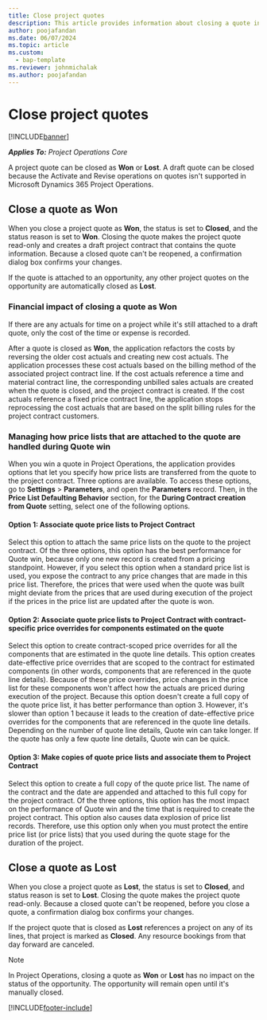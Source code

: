 ```yaml
---
title: Close project quotes
description: This article provides information about closing a quote in Project Operations.
author: poojafandan
ms.date: 06/07/2024
ms.topic: article
ms.custom: 
  - bap-template
ms.reviewer: johnmichalak
ms.author: poojafandan
---
```


# Close project quotes

[!INCLUDE[banner](../../includes/banner.md)]

_**Applies To:** Project Operations Core_

A project quote can be closed as **Won** or **Lost**. A draft quote can be closed because the Activate and Revise operations on quotes isn't supported in Microsoft Dynamics 365 Project Operations.

## Close a quote as Won

When you close a project quote as **Won**, the status is set to **Closed**, and the status reason is set to **Won**. Closing the quote makes the project quote read-only and creates a draft project contract that contains the quote information. Because a closed quote can't be reopened, a confirmation dialog box confirms your changes.

If the quote is attached to an opportunity, any other project quotes on the opportunity are automatically closed as **Lost**.

### Financial impact of closing a quote as Won

If there are any actuals for time on a project while it's still attached to a draft quote, only the cost of the time or expense is recorded. 

After a quote is closed as **Won**, the application refactors the costs by reversing the older cost actuals and creating new cost actuals. The application processes these cost actuals based on the billing method of the associated project contract line. If the cost actuals reference a time and material contract line, the corresponding unbilled sales actuals are created when the quote is closed, and the project contract is created. If the cost actuals reference a fixed price contract line, the application stops reprocessing the cost actuals that are based on the split billing rules for the project contract customers.

### Managing how price lists that are attached to the quote are handled during Quote win

When you win a quote in Project Operations, the application provides options that let you specify how price lists are transferred from the quote to the project contract. Three options are available. To access these options, go to **Settings** \> **Parameters**, and open the **Parameters** record. Then, in the **Price List Defaulting Behavior** section, for the **During Contract creation from Quote** setting, select one of the following options.

#### Option 1: Associate quote price lists to Project Contract

Select this option to attach the same price lists on the quote to the project contract. Of the three options, this option has the best performance for Quote win, because only one new record is created from a pricing standpoint. However, if you select this option when a standard price list is used, you expose the contract to any price changes that are made in this price list. Therefore, the prices that were used when the quote was built might deviate from the prices that are used during execution of the project if the prices in the price list are updated after the quote is won. 

#### Option 2: Associate quote price lists to Project Contract with contract-specific price overrides for components estimated on the quote

Select this option to create contract-scoped price overrides for all the components that are estimated in the quote line details. This option creates date-effective price overrides that are scoped to the contract for estimated components (in other words, components that are referenced in the quote line details). Because of these price overrides, price changes in the price list for these components won't affect how the actuals are priced during execution of the project. Because this option doesn't create a full copy of the quote price list, it has better performance than option 3. However, it's slower than option 1 because it leads to the creation of date-effective price overrides for the components that are referenced in the quote line details. Depending on the number of quote line details, Quote win can take longer. If the quote has only a few quote line details, Quote win can be quick.

#### Option 3: Make copies of quote price lists and associate them to Project Contract

Select this option to create a full copy of the quote price list. The name of the contract and the date are appended and attached to this full copy for the project contract. Of the three options, this option has the most impact on the performance of Quote win and the time that is required to create the project contract. This option also causes data explosion of price list records. Therefore, use this option only when you must protect the entire price list (or price lists) that you used during the quote stage for the duration of the project.

## Close a quote as Lost

When you close a project quote as **Lost**, the status is set to **Closed**, and status reason is set to **Lost**. Closing the quote makes the project quote read-only. Because a closed quote can't be reopened, before you close a quote, a confirmation dialog box confirms your changes.

If the project quote that is closed as **Lost** references a project on any of its lines, that project is marked as **Closed**. Any resource bookings from that day forward are canceled.

> [!NOTE]
> In Project Operations, closing a quote as **Won** or **Lost** has no impact on the status of the opportunity. The opportunity will remain open until it's manually closed.

[!INCLUDE[footer-include](../../includes/footer-banner.md)]
